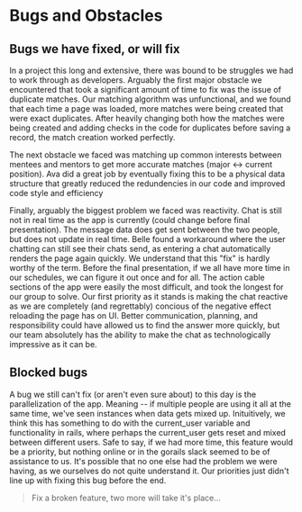 # Bugs and Obstacles

## Bugs we have fixed, or will fix
<p> In a project this long and extensive, there was bound to be struggles we had to work through as developers. Arguably the first major obstacle we encountered that took a significant amount of time to fix was the issue of duplicate matches. Our matching algorithm was unfunctional, and we found that each time a page was loaded, more matches were being created that were exact duplicates. After heavily changing both how the matches were being created and adding checks in the code for duplicates before saving a record, the match creation worked perfectly.</p>

<p> The next obstacle we faced was matching up common interests between mentees and mentors to get more accurate matches (major <-> current position). Ava did a great job by eventually fixing this to be a physical data structure that greatly reduced the redundencies in our code and improved code style and efficiency </p> 
  
<p> Finally, arguably the biggest problem we faced was reactivity. Chat is still not in real time as the app is currently (could change before final presentation). The message data does get sent between the two people, but does not update in real time. Belle found a workaround where the user chatting can still see their chats send, as entering a chat automatically renders the page again quickly. We understand that this "fix" is hardly worthy of the term. Before the final presentation, if we all have more time in our schedules, we can figure it out once and for all. The action cable sections of the app were easily the most difficult, and took the longest for our group to solve. Our first priority as it stands is making the chat reactive as we are completely (and regrettably) concious of the negative effect reloading the page has on UI. Better communication, planning, and responsibility could have allowed us to find the answer more quickly, but our team absolutely has the ability to make the chat as technologically impressive as it can be.</p>

## Blocked bugs
<p> A bug we still can't fix (or aren't even sure about) to this day is the parallelization of the app. Meaning -- if multiple people are using it all at the same time, we've seen instances when data gets mixed up. Inituitively, we think this has something to do with the current_user variable and functionality in rails, where perhaps the current_user gets reset and mixed between different users. Safe to say, if we had more time, this feature would be a priority, but nothing online or in the gorails slack seemed to be of assistance to us. It's possible that no one else had the problem we were having, as we ourselves do not quite understand it. Our priorities just didn't line up with fixing this bug before the end.</p>

> Fix a broken feature, two more will take it's place...
